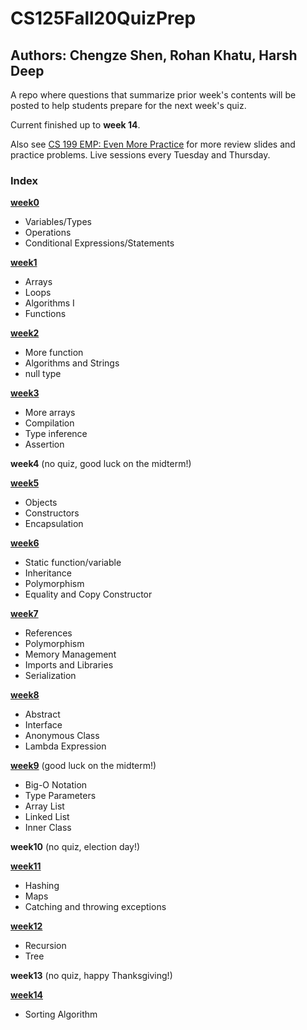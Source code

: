 # CS125Fall20QuizPrep
## Authors: Chengze Shen, Rohan Khatu, Harsh Deep
A repo where questions that summarize prior week's contents will be posted to help students prepare for the next week's quiz.

Current finished up to **week 14**.

Also see [CS 199 EMP: Even More Practice](https://cs199emp.netlify.app/) for more review slides and practice problems. Live sessions every Tuesday and Thursday.

### Index
  [**week0**](https://github.com/c5shen/CS125Fall20QuizPrep/blob/master/week0/week0.md)
   * Variables/Types
   * Operations
   * Conditional Expressions/Statements
  
  [**week1**](https://github.com/c5shen/CS125Fall20QuizPrep/blob/master/week1/week1.md)
   * Arrays
   * Loops
   * Algorithms I
   * Functions
  
  [**week2**](https://github.com/c5shen/CS125Fall20QuizPrep/blob/master/week2/week2.md)
   * More function
   * Algorithms and Strings
   * null type
  
  [**week3**](https://github.com/c5shen/CS125Fall20QuizPrep/blob/master/week3/week3.md) 
   * More arrays
   * Compilation
   * Type inference
   * Assertion
  
  **week4** (no quiz, good luck on the midterm!)
  
  [**week5**](https://github.com/c5shen/CS125Fall20QuizPrep/blob/master/week5/week5.md)
   * Objects
   * Constructors
   * Encapsulation
  
  [**week6**](https://github.com/c5shen/CS125Fall20QuizPrep/blob/master/week6/week6.md)
   * Static function/variable
   * Inheritance
   * Polymorphism
   * Equality and Copy Constructor
  
  [**week7**](https://github.com/c5shen/CS125Fall20QuizPrep/blob/master/week7/week7.md)
   * References
   * Polymorphism
   * Memory Management
   * Imports and Libraries
   * Serialization

  [**week8**](https://github.com/c5shen/CS125Fall20QuizPrep/blob/master/week8/week8.md)
   * Abstract
   * Interface
   * Anonymous Class
   * Lambda Expression
   
  [**week9**](https://github.com/c5shen/CS125Fall20QuizPrep/blob/master/week9/week9.md) (good luck on the midterm!)
   * Big-O Notation
   * Type Parameters
   * Array List
   * Linked List
   * Inner Class

  **week10** (no quiz, election day!)
  
  [**week11**](https://github.com/c5shen/CS125Fall20QuizPrep/blob/master/week11/week11.md)
   * Hashing
   * Maps
   * Catching and throwing exceptions

  [**week12**](https://github.com/c5shen/CS125Fall20QuizPrep/blob/master/week12/week12.pdf)
   * Recursion
   * Tree

  **week13** (no quiz, happy Thanksgiving!)

  [**week14**](https://github.com/c5shen/CS125Fall20QuizPrep/blob/master/week14/week14.md)
   * Sorting Algorithm
